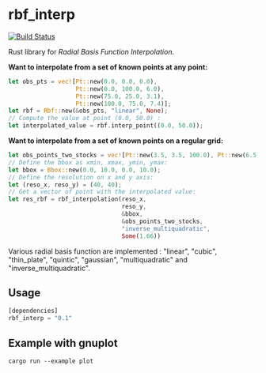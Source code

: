 # rbf_interp
[![Build Status](https://travis-ci.org/mthh/rbf_interp.svg?branch=master)](https://travis-ci.org/mthh/rbf_interp)

Rust library for *Radial Basis Function Interpolation*.

**Want to interpolate from a set of known points at any point:**
```rust
let obs_pts = vec![Pt::new(0.0, 0.0, 0.0),
                   Pt::new(0.0, 100.0, 6.0),
                   Pt::new(75.0, 25.0, 3.1),
                   Pt::new(100.0, 75.0, 7.4)];
let rbf = Rbf::new(&obs_pts, "linear", None);
// Compute the value at point (0.0, 50.0) :
let interpolated_value = rbf.interp_point((0.0, 50.0));
```

**Want to interpolate from a set of known points on a regular grid:**
```rust
let obs_points_two_stocks = vec![Pt::new(3.5, 3.5, 100.0), Pt::new(6.5, 6.5, 100.0)];
// Define the bbox as xmin, xmax, ymin, ymax:
let bbox = Bbox::new(0.0, 10.0, 0.0, 10.0);
// Define the resolution on x and y axis:
let (reso_x, reso_y) = (40, 40);
// Get a vector of point with the interpolated value:
let res_rbf = rbf_interpolation(reso_x,
                                reso_y,
                                &bbox,
                                &obs_points_two_stocks,
                                "inverse_multiquadratic",
                                Some(1.66))
```

Various radial basis function are implemented :
"linear", "cubic", "thin_plate", "quintic", "gaussian", "multiquadratic" and "inverse_multiquadratic".

## Usage
```rust
[dependencies]
rbf_interp = "0.1"
```

## Example with gnuplot
```
cargo run --example plot
```
